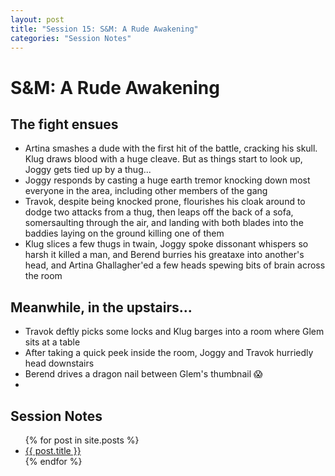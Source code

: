 ```yaml
---
layout: post
title: "Session 15: S&M: A Rude Awakening"
categories: "Session Notes"
---
```

# S&M: A Rude Awakening

## The fight ensues
  - Artina smashes a dude with the first hit of the battle, cracking his skull. Klug draws blood with a huge cleave. But as things start to look up, Joggy gets tied up by a thug...
  - Joggy responds by casting a huge earth tremor knocking down most everyone in the area, including other members of the gang
  - Travok, despite being knocked prone, flourishes his cloak around to dodge two attacks from a thug, then leaps off the back of a sofa, somersaulting through the air, and landing with both blades into the baddies laying on the ground killing one of them
  - Klug slices a few thugs in twain, Joggy spoke dissonant whispers so harsh it killed a man, and Berend burries his greataxe into another's head, and Artina Ghallagher'ed a few heads spewing bits of brain across the room

## Meanwhile, in the upstairs...
  - Travok deftly picks some locks and Klug barges into a room where Glem sits at a table
  - After taking a quick peek inside the room, Joggy and Travok hurriedly head downstairs
  - Berend drives a dragon nail between Glem's thumbnail 😱
  - 

## Session Notes
  <ul>
    {% for post in site.posts %}
      <li>
        <a href="{{ post.url | prepend: site.github.url }}">{{ post.title }}</a>
      </li>
    {% endfor %}
  </ul>
